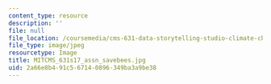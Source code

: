 ```yaml
---
content_type: resource
description: ''
file: null
file_location: /coursemedia/cms-631-data-storytelling-studio-climate-change-spring-2017/2a66e8b491c567140896349ba3a9be38_MITCMS_631s17_assn_savebees.jpg
file_type: image/jpeg
resourcetype: Image
title: MITCMS_631s17_assn_savebees.jpg
uid: 2a66e8b4-91c5-6714-0896-349ba3a9be38
---
```

